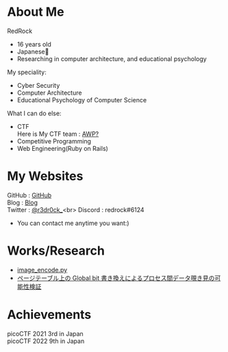 # About Me
RedRock<br>
- 16 years old
- Japanese🗾
- Researching in computer architecture, and educational psychology

My speciality: <br>
- Cyber Security
- Computer Architecture
- Educational Psychology of Computer Science

What I can do else: <br>
- CTF<br>
Here is My CTF team : [AWP?](https://ctftime.org/team/154623) <br>
- Competitive Programming
- Web Engineering(Ruby on Rails)

# My Websites
GitHub : [GitHub](https://github.com/r3dr000ck)<br>
Blog : [Blog](https://r3dr0ck.hatenablog.com/)<br>
Twitter : [@r3dr0ck_](https://twitter.com/r3dr0ck_)<br>
Discord : redrock#6124
- You can contact me anytime you want:)

# Works/Research
- [image_encode.py](https://github.com/r3dr000ck/image_encoder)
- [ページテーブル上の Global bit 書き換えによるプロセス間データ覗き見の可能性検証](https://www.gakkai-web.net/ipsj/85/event/html/event/B-14.html)

# Achievements
picoCTF 2021 3rd in Japan<br>
picoCTF 2022 9th in Japan
